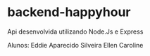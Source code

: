 # backend-happyhour
Api desenvolvida utilizando Node.Js e Express

Alunos:
Eddie Aparecido Silveira
Ellen Caroline
